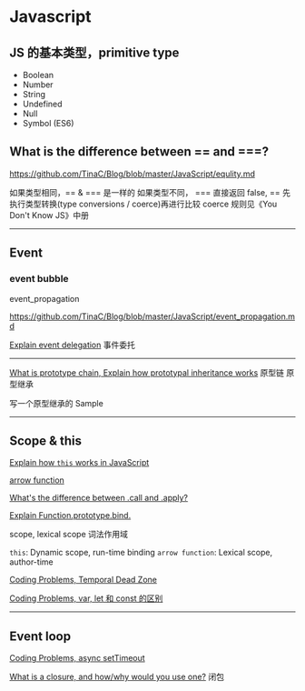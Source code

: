 # Javascript

## JS 的基本类型，primitive type

- Boolean
- Number
- String
- Undefined
- Null
- Symbol (ES6)

## What is the difference between == and ===?

https://github.com/TinaC/Blog/blob/master/JavaScript/equlity.md

如果类型相同，== & === 是一样的
如果类型不同， === 直接返回 false, == 先执行类型转换(type conversions / coerce)再进行比较
coerce 规则见《You Don't Know JS》中册

---

## Event

### event bubble

event_propagation

https://github.com/TinaC/Blog/blob/master/JavaScript/event_propagation.md

[Explain event delegation](Javascript/event-delegation.md) 事件委托

---

[What is prototype chain, Explain how prototypal inheritance works](Javascript/prototype.md) 原型链 原型继承

写一个原型继承的 Sample

---

## Scope & this

[Explain how `this` works in JavaScript](Javascript/this.md)

[arrow function](Javascript/this.md)

[What's the difference between .call and .apply?](Javascript/this.md)

[Explain Function.prototype.bind.](Javascript/this.md)

scope, lexical scope 词法作用域

`this`: Dynamic scope, run-time binding
`arrow function`: Lexical scope, author-time

[Coding Problems, Temporal Dead Zone](Javascript/code/this.md)

[Coding Problems, var, let 和 const 的区别](Javascript/code/let.md)

---

## Event loop

[Coding Problems, async setTimeout](Javascript/code/async.md)

[What is a closure, and how/why would you use one?](Javascript/closure.md) 闭包
